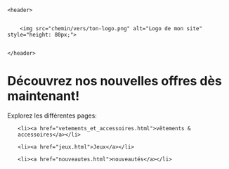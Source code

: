 <!DOCTYPE html>
</head>

 

 
<body>
 

    <header>
 

        <img src="chemin/vers/ton-logo.png" alt="Logo de mon site" style="height: 80px;">
 

    </header>
 
  <h1>Découvrez nos nouvelles offres dès maintenant!</h1>
 
  <p>Explorez les différentes pages:</p>
 
  <ul>
 
    <li><a href="vetements_et_accessoires.html">vêtements & accessoires</a></li>
 
    <li><a href="jeux.html">Jeux</a></li>
 
    <li><a href="nouveautes.html">nouveautés</a></li>
 
  </ul>
 
</body>
 

 
</html>
